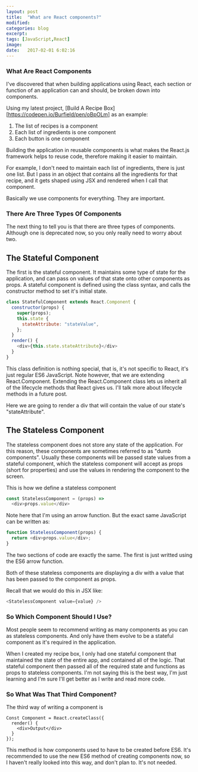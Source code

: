 ```yaml
---
layout: post
title:  "What are React components?"
modified:
categories: blog
excerpt:
tags: [JavaScript,React]
image:
date:   2017-02-01 6:02:16
---
```

### What Are React Components

I've discovered that when building applications using React, each section or function of an application can and should, be broken down into components.

Using my latest project, [Build A Recipe Box][https://codepen.io/Burfield/pen/oBpOLm] as an example:

1. The list of recipes is a component
2. Each list of ingredients is one component
3. Each button is one component

Building the application in reusable components is what makes the React.js framework helps to reuse code, therefore making it easier to maintain.

For example, I don't need to maintain each list of ingredients, there is just one list. But I pass in an object that contains all the ingredients for that recipe, and it gets shaped using JSX and rendered when I call that component.

Basically we use components for everything. They are important.

### There Are Three Types Of Components

The next thing to tell you is that there are three types of components. Although one is deprecated now, so you only really need to worry about two.

## The Stateful Component

The first is the stateful component. It maintains some type of state for the application, and can pass on values of that state onto other components as props. A stateful component is defined using the class syntax, and calls the constructor method to set it's initial state.

```javascript
class StatefulComponent extends React.Component {
  constructor(props) {
    super(props);
    this.state {
      stateAttribute: "stateValue",
    };
  }
  render() {
    <div>{this.state.stateAttribute}</div>
  }
}
```

This class definition is nothing special, that is, it's not specific to React, it's just regular ES6 JavaScript. Note however, that we are extending React.Component. Extending the React.Component class lets us inherit all of the lifecycle methods that React gives us. I'll talk more about lifecycle methods in a future post.

Here we are going to render a div that will contain the value of our state's "stateAttribute".

## The Stateless Component

The stateless component does not store any state of the application. For this reason, these components are sometimes referred to as "dumb components". Usually these components will be passed state values from a stateful component, which the stateless component will accept as props (short for properties) and use the values in rendering the component to the screen.

This is how we define a stateless component

```javascript
const StatelessComponent = (props) =>
  <div>props.value</div>
```

Note here that I'm using an arrow function. But the exact same JavaScript can be written as:

```javascript
function StatelessComponent(props) {
  return <div>props.value</div>;
}
```

The two sections of code are exactly the same. The first is just writted using the ES6 arrow function.

Both of these stateless components are displaying a div with a value that has been passed to the component as props.

Recall that we would do this in JSX like:

```javascript
<StatelessComponent value={value} />
```

### So Which Component Should I Use?

Most people seem to recommend writing as many components as you can as stateless components. And only have them evolve to be a stateful component as it's required in the application.

When I created my recipe box, I only had one stateful component that maintained the state of the entire app, and contained all of the logic. That stateful component then passed all of the required state and functions as props to stateless components. I'm not saying this is the best way, I'm just learning and I'm sure I'll get better as I write and read more code.

### So What Was That Third Component?

The third way of writing a component is

```
Const Component = React.createClass({
  render() {
    <div>Output</div>
  }
});
```

This method is how components used to have to be created before ES6. It's recommended to use the new ES6 method of creating components now, so I haven't really looked into this way, and don't plan to. It's not needed.